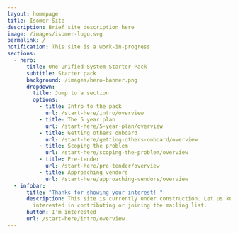 ```yaml
---
layout: homepage
title: Isomer Site
description: Brief site description here
image: /images/isomer-logo.svg
permalink: /
notification: This site is a work-in-progress
sections:
  - hero:
      title: One Unified System Starter Pack
      subtitle: Starter pack
      background: /images/hero-banner.png
      dropdown:
        title: Jump to a section
        options:
          - title: Intro to the pack
            url: /start-here/intro/overview
          - title: The 5 year plan
            url: /start-here/5-year-plan/overview
          - title: Getting others onboard
            url: /start-here/getting-others-onboard/overview
          - title: Scoping the problem
            url: /start-here/scoping-the-problem/overview
          - title: Pre-tender
            url: /start-here/pre-tender/overview
          - title: Approaching vendors
            url: /start-here/approaching-vendors/overview
  - infobar:
      title: "Thanks for showing your interest! "
      description: This site is currently under construction. Let us know if you're
        interested in contributing or joining the mailing list.
      button: I'm interested
      url: /start-here/intro/overview
---
```

